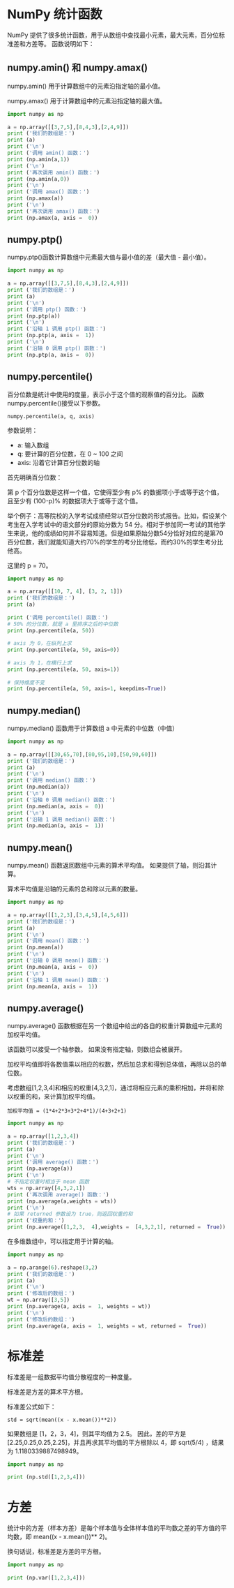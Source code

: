 # NumPy 统计函数
NumPy 提供了很多统计函数，用于从数组中查找最小元素，最大元素，百分位标准差和方差等。 函数说明如下：

## numpy.amin() 和 numpy.amax()
numpy.amin() 用于计算数组中的元素沿指定轴的最小值。

numpy.amax() 用于计算数组中的元素沿指定轴的最大值。
```python
import numpy as np 
 
a = np.array([[3,7,5],[8,4,3],[2,4,9]])  
print ('我们的数组是：')
print (a)
print ('\n')
print ('调用 amin() 函数：')
print (np.amin(a,1))
print ('\n')
print ('再次调用 amin() 函数：')
print (np.amin(a,0))
print ('\n')
print ('调用 amax() 函数：')
print (np.amax(a))
print ('\n')
print ('再次调用 amax() 函数：')
print (np.amax(a, axis =  0))
```

## numpy.ptp()
numpy.ptp()函数计算数组中元素最大值与最小值的差（最大值 - 最小值）。
```python
import numpy as np 
 
a = np.array([[3,7,5],[8,4,3],[2,4,9]])  
print ('我们的数组是：')
print (a)
print ('\n')
print ('调用 ptp() 函数：')
print (np.ptp(a))
print ('\n')
print ('沿轴 1 调用 ptp() 函数：')
print (np.ptp(a, axis =  1))
print ('\n')
print ('沿轴 0 调用 ptp() 函数：')
print (np.ptp(a, axis =  0))
```

## numpy.percentile()
百分位数是统计中使用的度量，表示小于这个值的观察值的百分比。 函数numpy.percentile()接受以下参数。
```
numpy.percentile(a, q, axis)
```
参数说明：
+ a: 输入数组
+ q: 要计算的百分位数，在 0 ~ 100 之间
+ axis: 沿着它计算百分位数的轴

首先明确百分位数：

第 p 个百分位数是这样一个值，它使得至少有 p% 的数据项小于或等于这个值，且至少有 (100-p)% 的数据项大于或等于这个值。

举个例子：高等院校的入学考试成绩经常以百分位数的形式报告。比如，假设某个考生在入学考试中的语文部分的原始分数为 54 分。相对于参加同一考试的其他学生来说，他的成绩如何并不容易知道。但是如果原始分数54分恰好对应的是第70百分位数，我们就能知道大约70%的学生的考分比他低，而约30%的学生考分比他高。

这里的 p = 70。
```python
import numpy as np 
 
a = np.array([[10, 7, 4], [3, 2, 1]])
print ('我们的数组是：')
print (a)
 
print ('调用 percentile() 函数：')
# 50% 的分位数，就是 a 里排序之后的中位数
print (np.percentile(a, 50)) 
 
# axis 为 0，在纵列上求
print (np.percentile(a, 50, axis=0)) 
 
# axis 为 1，在横行上求
print (np.percentile(a, 50, axis=1)) 
 
# 保持维度不变
print (np.percentile(a, 50, axis=1, keepdims=True))
```

## numpy.median()
numpy.median() 函数用于计算数组 a 中元素的中位数（中值）
```python
import numpy as np 
 
a = np.array([[30,65,70],[80,95,10],[50,90,60]])  
print ('我们的数组是：')
print (a)
print ('\n')
print ('调用 median() 函数：')
print (np.median(a))
print ('\n')
print ('沿轴 0 调用 median() 函数：')
print (np.median(a, axis =  0))
print ('\n')
print ('沿轴 1 调用 median() 函数：')
print (np.median(a, axis =  1))
```

## numpy.mean()
numpy.mean() 函数返回数组中元素的算术平均值。 如果提供了轴，则沿其计算。

算术平均值是沿轴的元素的总和除以元素的数量。
```python
import numpy as np 
 
a = np.array([[1,2,3],[3,4,5],[4,5,6]])  
print ('我们的数组是：')
print (a)
print ('\n')
print ('调用 mean() 函数：')
print (np.mean(a))
print ('\n')
print ('沿轴 0 调用 mean() 函数：')
print (np.mean(a, axis =  0))
print ('\n')
print ('沿轴 1 调用 mean() 函数：')
print (np.mean(a, axis =  1))
```

## numpy.average()
numpy.average() 函数根据在另一个数组中给出的各自的权重计算数组中元素的加权平均值。

该函数可以接受一个轴参数。 如果没有指定轴，则数组会被展开。

加权平均值即将各数值乘以相应的权数，然后加总求和得到总体值，再除以总的单位数。

考虑数组[1,2,3,4]和相应的权重[4,3,2,1]，通过将相应元素的乘积相加，并将和除以权重的和，来计算加权平均值。
```
加权平均值 = (1*4+2*3+3*2+4*1)/(4+3+2+1)
```

```python
import numpy as np 
 
a = np.array([1,2,3,4])  
print ('我们的数组是：')
print (a)
print ('\n')
print ('调用 average() 函数：')
print (np.average(a))
print ('\n')
# 不指定权重时相当于 mean 函数
wts = np.array([4,3,2,1])  
print ('再次调用 average() 函数：')
print (np.average(a,weights = wts))
print ('\n')
# 如果 returned 参数设为 true，则返回权重的和  
print ('权重的和：')
print (np.average([1,2,3,  4],weights =  [4,3,2,1], returned =  True))
```
在多维数组中，可以指定用于计算的轴。
```python
import numpy as np 
 
a = np.arange(6).reshape(3,2)  
print ('我们的数组是：')
print (a)
print ('\n')
print ('修改后的数组：')
wt = np.array([3,5])  
print (np.average(a, axis =  1, weights = wt))
print ('\n')
print ('修改后的数组：')
print (np.average(a, axis =  1, weights = wt, returned =  True))
```

# 标准差
标准差是一组数据平均值分散程度的一种度量。

标准差是方差的算术平方根。

标准差公式如下：
```
std = sqrt(mean((x - x.mean())**2))
```
如果数组是 [1，2，3，4]，则其平均值为 2.5。 因此，差的平方是 [2.25,0.25,0.25,2.25]，并且再求其平均值的平方根除以 4，即 sqrt(5/4) ，结果为 1.1180339887498949。
```python
import numpy as np 
 
print (np.std([1,2,3,4]))
```

# 方差
统计中的方差（样本方差）是每个样本值与全体样本值的平均数之差的平方值的平均数，即 mean((x - x.mean())** 2)。

换句话说，标准差是方差的平方根。
```python
import numpy as np
 
print (np.var([1,2,3,4]))
```